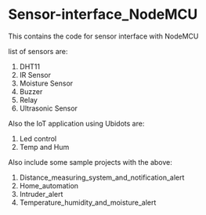 # Sensor-interface_NodeMCU



This contains the code for sensor interface with NodeMCU

list of sensors are:
1) DHT11
2) IR Sensor
3) Moisture Sensor
4) Buzzer
5) Relay 
6) Ultrasonic Sensor

Also the IoT application using Ubidots are:
1) Led control
2) Temp and Hum 


Also include some sample projects with the above:
1) Distance_measuring_system_and_notification_alert
2) Home_automation
3) Intruder_alert
4) Temperature_humidity_and_moisture_alert
